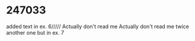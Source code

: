 # 247033
added text in ex. 6///// Actually don't read me
Actually don't read me twice
another one but in ex. 7